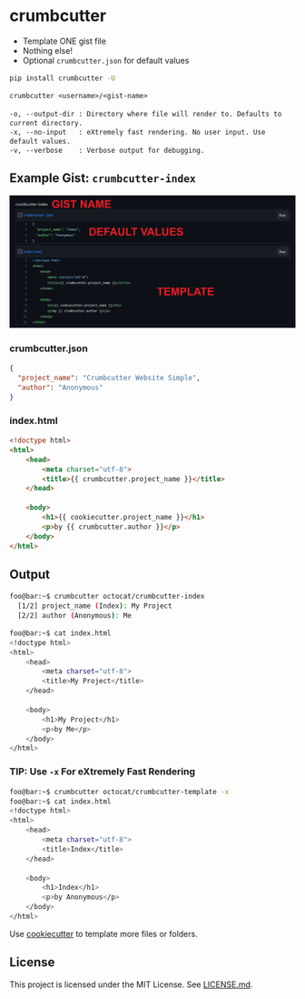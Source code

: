 # crumbcutter

- Template ONE gist file
- Nothing else!
- Optional `crumbcutter.json` for default values

```bash
pip install crumbcutter -U
```

```console
crumbcutter <username>/<gist-name>

-o, --output-dir : Directory where file will render to. Defaults to current directory.
-x, --no-input   : eXtremely fast rendering. No user input. Use default values.
-v, --verbose    : Verbose output for debugging.
```

## Example Gist: `crumbcutter-index`

![gist.png](gist.png)

### crumbcutter.json

```json
{
  "project_name": "Crumbcutter Website Simple",
  "author": "Anonymous"
}
```

### index.html

```html
<!doctype html>
<html>
    <head>
        <meta charset="utf-8">
        <title>{{ crumbcutter.project_name }}</title>
    </head>

    <body>
        <h1>{{ cookiecutter.project_name }}</h1>
        <p>by {{ crumbcutter.author }}</p>
    </body>
</html>
```

## Output

```bash
foo@bar:~$ crumbcutter octocat/crumbcutter-index
  [1/2] project_name (Index): My Project
  [2/2] author (Anonymous): Me
```

```bash
foo@bar:~$ cat index.html
<!doctype html>
<html>
    <head>
        <meta charset="utf-8">
        <title>My Project</title>
    </head>

    <body>
        <h1>My Project</h1>
        <p>by Me</p>
    </body>
</html>
```

### TIP: Use `-x` For eXtremely Fast Rendering

```bash
foo@bar:~$ crumbcutter octocat/crumbcutter-template -x
foo@bar:~$ cat index.html
<!doctype html>
<html>
    <head>
        <meta charset="utf-8">
        <title>Index</title>
    </head>

    <body>
        <h1>Index</h1>
        <p>by Anonymous</p>
    </body>
</html>
```

Use [cookiecutter](https://github.com/cookiecutter/cookiecutter) to template more files or folders.

## License

This project is licensed under the MIT License. See [LICENSE.md](./LICENSE.md).
